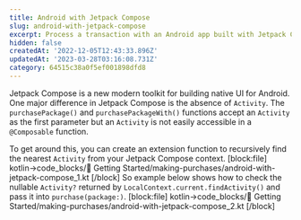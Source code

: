```yaml
---
title: Android with Jetpack Compose
slug: android-with-jetpack-compose
excerpt: Process a transaction with an Android app built with Jetpack Compose
hidden: false
createdAt: '2022-12-05T12:43:33.896Z'
updatedAt: '2023-03-28T03:16:08.731Z'
category: 64515c38a0f5ef001898dfd8
---
```

Jetpack Compose is a new modern toolkit for building native UI for Android. One major difference in Jetpack Compose is the absence of `Activity`.  The `purchasePackage()` and `purchasePackageWith()` functions accept an `Activity` as the first parameter but an `Activity` is not easily accessible in a `@Composable` function.

To get around this, you can create an extension function to recursively find the nearest `Activity` from your Jetpack Compose context.
[block:file]
kotlin->code_blocks/🚀 Getting Started/making-purchases/android-with-jetpack-compose_1.kt
[/block]
So example below shows how to check the nullable `Activity?` returned by `LocalContext.current.findActivity()` and pass it into `purchase(package:)`.
[block:file]
kotlin->code_blocks/🚀 Getting Started/making-purchases/android-with-jetpack-compose_2.kt
[/block]